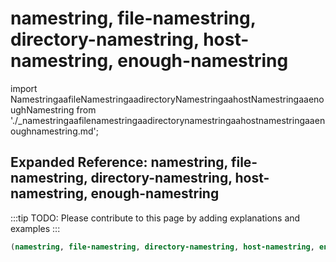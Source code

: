 # namestring, file-namestring, directory-namestring, host-namestring, enough-namestring

import NamestringaafileNamestringaadirectoryNamestringaahostNamestringaaenoughNamestring from './_namestringaafilenamestringaadirectorynamestringaahostnamestringaaenoughnamestring.md';

<NamestringaafileNamestringaadirectoryNamestringaahostNamestringaaenoughNamestring />

## Expanded Reference: namestring, file-namestring, directory-namestring, host-namestring, enough-namestring

:::tip
TODO: Please contribute to this page by adding explanations and examples
:::

```lisp
(namestring, file-namestring, directory-namestring, host-namestring, enough-namestring )
```
